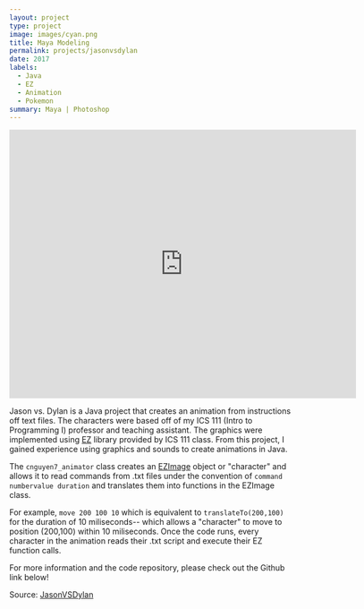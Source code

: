 ```yaml
---
layout: project
type: project
image: images/cyan.png
title: Maya Modeling
permalink: projects/jasonvsdylan
date: 2017
labels:
  - Java
  - EZ
  - Animation
  - Pokemon
summary: Maya | Photoshop
---
```

<iframe width="620" height="480" src="https://www.youtube.com/embed/EqaDmNBn5KA" frameborder="0" allowfullscreen></iframe>

Jason vs. Dylan is a Java project that creates an animation from instructions off text files. The characters were based off of my ICS 111 (Intro to Programming I) professor and teaching assistant. The graphics were implemented using [EZ](http://www2.hawaii.edu/~dylank/ics111/) library provided by ICS 111 class. From this project, I gained experience using graphics and sounds to create animations in Java.

The ``cnguyen7_animator`` class creates an [EZImage](http://www2.hawaii.edu/~dylank/ics111/doc/) object or "character" and allows it to read commands from .txt files under the convention of ``command numbervalue duration`` and translates them into functions in the EZImage class.

For example, ``move 200 100 10`` which is equivalent to ``translateTo(200,100)`` for the duration of 10 miliseconds-- which allows a "character" to move to position (200,100) within 10 miliseconds. Once the code runs, every character in the animation reads their .txt script and execute their EZ function calls.

For more information and the code repository, please check out the Github link below!

Source: <a href="https://github.com/chrisnguyenhi/JasonVSDylan"><i class="large github icon"></i>JasonVSDylan</a>

